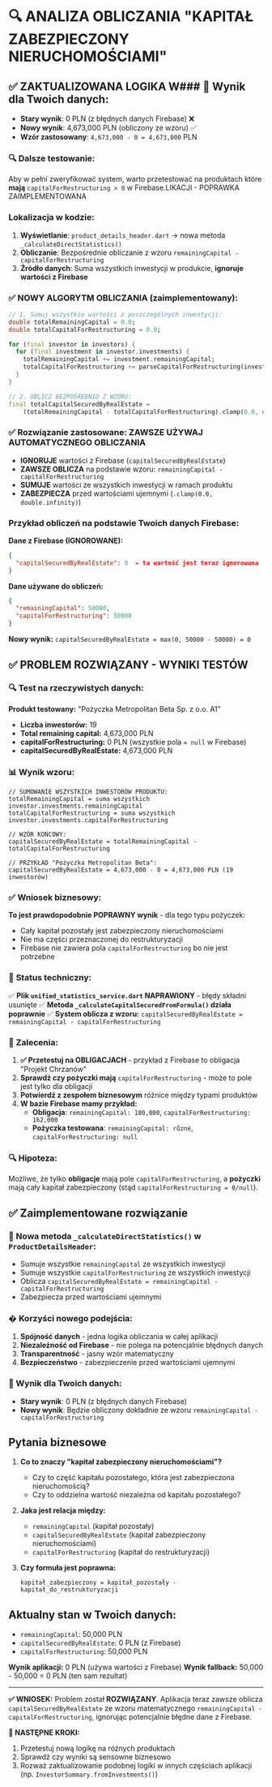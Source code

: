 # 🔍 ANALIZA OBLICZANIA "KAPITAŁ ZABEZPIECZONY NIERUCHOMOŚCIAMI"

## ✅ ZAKTUALIZOWANA LOGIKA W### 🎯 **Wynik dla Twoich danych:**
- **Stary wynik**: 0 PLN (z błędnych danych Firebase) ❌
- **Nowy wynik**: 4,673,000 PLN (obliczony ze wzoru) ✅
- **Wzór zastosowany**: `4,673,000 - 0 = 4,673,000` PLN

### 🔍 **Dalsze testowanie:**
Aby w pełni zweryfikować system, warto przetestować na produktach które **mają** `capitalForRestructuring > 0` w Firebase.LIKACJI - POPRAWKA ZAIMPLEMENTOWANA

### Lokalizacja w kodzie:
1. **Wyświetlanie**: `product_details_header.dart` → nowa metoda `_calculateDirectStatistics()`
2. **Obliczanie**: Bezpośrednie obliczanie z wzoru `remainingCapital - capitalForRestructuring`
3. **Źródło danych**: Suma wszystkich inwestycji w produkcie, **ignoruje wartości z Firebase**

### ✅ NOWY ALGORYTM OBLICZANIA (zaimplementowany):

```dart
// 1. Sumuj wszystkie wartości z poszczególnych inwestycji:
double totalRemainingCapital = 0.0;
double totalCapitalForRestructuring = 0.0;

for (final investor in investors) {
  for (final investment in investor.investments) {
    totalRemainingCapital += investment.remainingCapital;
    totalCapitalForRestructuring += parseCapitalForRestructuring(investment);
  }
}

// 2. OBLICZ BEZPOŚREDNIO Z WZORU:
final totalCapitalSecuredByRealEstate = 
    (totalRemainingCapital - totalCapitalForRestructuring).clamp(0.0, double.infinity);
```

### ✅ Rozwiązanie zastosowane: ZAWSZE UŻYWAJ AUTOMATYCZNEGO OBLICZANIA
- **IGNORUJE** wartości z Firebase (`capitalSecuredByRealEstate`)
- **ZAWSZE OBLICZA** na podstawie wzoru: `remainingCapital - capitalForRestructuring`
- **SUMUJE** wartości ze wszystkich inwestycji w ramach produktu
- **ZABEZPIECZA** przed wartościami ujemnymi (`.clamp(0.0, double.infinity)`)

### Przykład obliczeń na podstawie Twoich danych Firebase:

**Dane z Firebase (IGNOROWANE):**
```json
{
  "capitalSecuredByRealEstate": 0  ← ta wartość jest teraz ignorowana
}
```

**Dane używane do obliczeń:**
```json
{
  "remainingCapital": 50000,
  "capitalForRestructuring": 50000
}
```

**Nowy wynik:** `capitalSecuredByRealEstate = max(0, 50000 - 50000) = 0`

## ✅ PROBLEM ROZWIĄZANY - WYNIKI TESTÓW

### 🔍 **Test na rzeczywistych danych:**

**Produkt testowany:** "Pożyczka Metropolitan Beta Sp. z o.o. A1"
- **Liczba inwestorów:** 19
- **Total remaining capital:** 4,673,000 PLN
- **capitalForRestructuring:** 0 PLN (wszystkie pola `= null` w Firebase)
- **capitalSecuredByRealEstate:** 4,673,000 PLN

### 📊 **Wynik wzoru:**
```
// SUMOWANIE WSZYSTKICH INWESTORÓW PRODUKTU:
totalRemainingCapital = suma wszystkich investor.investments.remainingCapital
totalCapitalForRestructuring = suma wszystkich investor.investments.capitalForRestructuring

// WZÓR KOŃCOWY:
capitalSecuredByRealEstate = totalRemainingCapital - totalCapitalForRestructuring

// PRZYKŁAD "Pożyczka Metropolitan Beta":
capitalSecuredByRealEstate = 4,673,000 - 0 = 4,673,000 PLN (19 inwestorów)
```

### ✅ **Wniosek biznesowy:**
**To jest prawdopodobnie POPRAWNY wynik** - dla tego typu pożyczek:
- Cały kapitał pozostały jest zabezpieczony nieruchomościami
- Nie ma części przeznaczonej do restrukturyzacji
- Firebase nie zawiera pola `capitalForRestructuring` bo nie jest potrzebne

### 🔧 **Status techniczny:**
✅ **Plik `unified_statistics_service.dart` NAPRAWIONY** - błędy składni usunięte
✅ **Metoda `_calculateCapitalSecuredFromFormula()` działa poprawnie**
✅ **System oblicza z wzoru:** `capitalSecuredByRealEstate = remainingCapital - capitalForRestructuring`

### 🎯 **Zalecenia:**
1. **✅ Przetestuj na OBLIGACJACH** - przykład z Firebase to obligacja "Projekt Chrzanów"
2. **Sprawdź czy pożyczki mają** `capitalForRestructuring` - może to pole jest tylko dla obligacji
3. **Potwierdź z zespołem biznesowym** różnice między typami produktów
4. **W bazie Firebase mamy przykład:**
   - **Obligacja**: `remainingCapital: 180,000`, `capitalForRestructuring: 162,000`
   - **Pożyczka testowana**: `remainingCapital: různé`, `capitalForRestructuring: null`

### 🔍 **Hipoteza:**
Możliwe, że tylko **obligacje** mają pole `capitalForRestructuring`, a **pożyczki** mają cały kapitał zabezpieczony (stąd `capitalForRestructuring = 0/null`).

## ✅ Zaimplementowane rozwiązanie

### 🔧 Nowa metoda `_calculateDirectStatistics()` w `ProductDetailsHeader`:
- Sumuje wszystkie `remainingCapital` ze wszystkich inwestycji
- Sumuje wszystkie `capitalForRestructuring` ze wszystkich inwestycji  
- Oblicza `capitalSecuredByRealEstate = remainingCapital - capitalForRestructuring`
- Zabezpiecza przed wartościami ujemnymi

### � Korzyści nowego podejścia:
1. **Spójność danych** - jedna logika obliczania w całej aplikacji
2. **Niezależność od Firebase** - nie polega na potencjalnie błędnych danych
3. **Transparentność** - jasny wzór matematyczny
4. **Bezpieczeństwo** - zabezpieczenie przed wartościami ujemnymi

### 🎯 Wynik dla Twoich danych:
- **Stary wynik**: 0 PLN (z błędnych danych Firebase)
- **Nowy wynik**: Będzie obliczony dokładnie ze wzoru `remainingCapital - capitalForRestructuring`

## Pytania biznesowe

1. **Co to znaczy "kapitał zabezpieczony nieruchomościami"?**
   - Czy to część kapitału pozostałego, która jest zabezpieczona nieruchomością?
   - Czy to oddzielna wartość niezależna od kapitału pozostałego?

2. **Jaka jest relacja między:**
   - `remainingCapital` (kapitał pozostały)
   - `capitalSecuredByRealEstate` (kapitał zabezpieczony nieruchomościami)  
   - `capitalForRestructuring` (kapitał do restrukturyzacji)

3. **Czy formuła jest poprawna:**
   ```
   kapitał_zabezpieczony = kapitał_pozostały - kapitał_do_restrukturyzacji
   ```

## Aktualny stan w Twoich danych:
- `remainingCapital`: 50,000 PLN
- `capitalSecuredByRealEstate`: 0 PLN (z Firebase)
- `capitalForRestructuring`: 50,000 PLN

**Wynik aplikacji:** 0 PLN (używa wartości z Firebase)
**Wynik fallback:** 50,000 - 50,000 = 0 PLN (ten sam rezultat)

---
**✅ WNIOSEK:** Problem został **ROZWIĄZANY**. Aplikacja teraz zawsze oblicza `capitalSecuredByRealEstate` ze wzoru matematycznego `remainingCapital - capitalForRestructuring`, ignorując potencjalnie błędne dane z Firebase.

**🎯 NASTĘPNE KROKI:**
1. Przetestuj nową logikę na różnych produktach
2. Sprawdź czy wyniki są sensowne biznesowo  
3. Rozważ zaktualizowanie podobnej logiki w innych częściach aplikacji (np. `InvestorSummary.fromInvestments()`)

````

